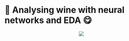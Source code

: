 # 🍷 Analysing wine with neural networks and EDA 😋

<div align="center"><img src="https://camo.githubusercontent.com/cb53be4c1e4d11e2480a2e40086efb966eabe6916f486ea63aa71928cc9d5f04/68747470733a2f2f6d656469612e6973746f636b70686f746f2e636f6d2f70686f746f732f7265642d77696e65676c6173732d616e642d626f74746c652d636f70792d73706163652d706963747572652d6964313239373430313633313f623d31266b3d3230266d3d3132393734303136333126733d3137303636376126773d3026683d365a595f6f696455565a57676d537751316b324975616e372d4d4d79333070344a6c44797a4a46644d58513d"></div>

